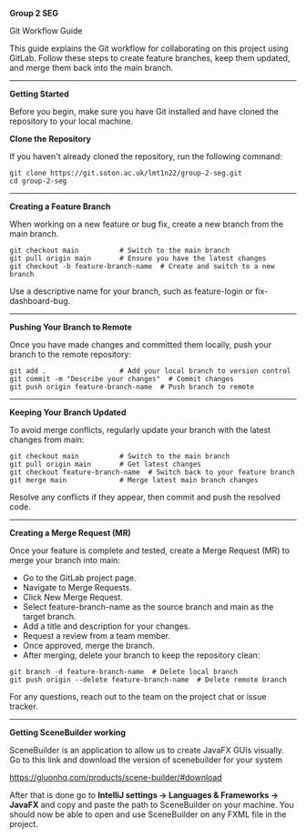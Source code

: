**Group 2 SEG**

Git Workflow Guide

This guide explains the Git workflow for collaborating on this project using GitLab. Follow these steps to create feature branches, keep them updated, and merge them back into the main branch.

________________________________________________________________________________________________________
**Getting Started**

Before you begin, make sure you have Git installed and have cloned the repository to your local machine.

**Clone the Repository**

If you haven't already cloned the repository, run the following command:

```
git clone https://git.soton.ac.uk/lmt1n22/group-2-seg.git
cd group-2-seg
```

________________________________________________________________________________________________________
**Creating a Feature Branch**

When working on a new feature or bug fix, create a new branch from the main branch.

```
git checkout main          # Switch to the main branch
git pull origin main       # Ensure you have the latest changes
git checkout -b feature-branch-name  # Create and switch to a new branch
```

Use a descriptive name for your branch, such as feature-login or fix-dashboard-bug.

________________________________________________________________________________________________________

**Pushing Your Branch to Remote**

Once you have made changes and committed them locally, push your branch to the remote repository:

```
git add .                  # Add your local branch to version control
git commit -m "Describe your changes"  # Commit changes
git push origin feature-branch-name  # Push branch to remote
```
________________________________________________________________________________________________________
**Keeping Your Branch Updated**

To avoid merge conflicts, regularly update your branch with the latest changes from main:

```
git checkout main          # Switch to the main branch
git pull origin main       # Get latest changes
git checkout feature-branch-name  # Switch back to your feature branch
git merge main             # Merge latest main branch changes
```
Resolve any conflicts if they appear, then commit and push the resolved code.

________________________________________________________________________________________________________
**Creating a Merge Request (MR)**

Once your feature is complete and tested, create a Merge Request (MR) to merge your branch into main:


- Go to the GitLab project page.
- Navigate to Merge Requests.
- Click New Merge Request.
- Select feature-branch-name as the source branch and main as the target branch.
- Add a title and description for your changes.
- Request a review from a team member.
- Once approved, merge the branch.
- After merging, delete your branch to keep the repository clean:

```
git branch -d feature-branch-name  # Delete local branch
git push origin --delete feature-branch-name  # Delete remote branch
```

For any questions, reach out to the team on the project chat or issue tracker.

________________________________________________________________________________________________________

**Getting SceneBuilder working**

SceneBuilder is an application to allow us to create JavaFX GUIs visually. Go to this link and download the version of scenebuilder for your system

https://gluonhq.com/products/scene-builder/#download


After that is done go to **IntelliJ settings -> Languages & Frameworks -> JavaFX** and copy and paste the path to SceneBuilder on your machine.
You should now be able to open and use SceneBuilder on any FXML file in the project.